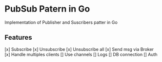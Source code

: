 # PubSub Patern in Go

Implementation of Publisher and Suscribers patter in Go

## Features

[x] Subscribe
[x] Unsubscribe
[x] Unsubscribe all
[x] Send msg via Broker
[x] Handle multiples clients
[] Use channels
[] Logs
[] DB connection
[] Auth
